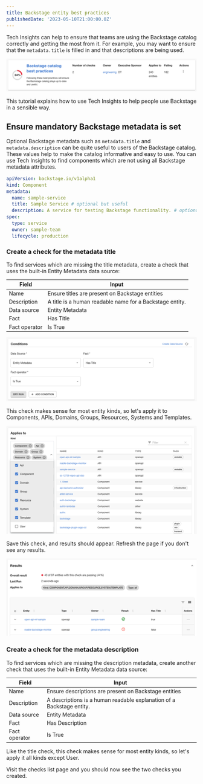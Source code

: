 ```yaml
---
title: Backstage entity best practices
publishedDate: '2023-05-10T21:00:00.0Z'
---
```


Tech Insights can help to ensure that teams are using the Backstage catalog correctly and getting
the most from it. For example, you may want to ensure that the `metadata.title` is filled in
and that descriptions are being used.

![a table role representing a scorecard. The title is Backstage catalog best practices. It applies to 240 entities.](./best-practices-scorecard.png)

This tutorial explains how to use Tech Insights to help people use Backstage in a sensible way.

## Ensure mandatory Backstage metadata is set

Optional Backstage metadata such as `metadata.title` and `metadata.description` can be quite useful to users of the Backstage catalog.
These values help to make the catalog informative and easy to use. You can use Tech Insights to find components which are not using all Backstage metadata attributes.

```yaml
apiVersion: backstage.io/v1alpha1
kind: Component
metadata:
  name: sample-service
  title: Sample Service # optional but useful
  description: A service for testing Backstage functionality. # optional but useful
spec:
  type: service
  owner: sample-team
  lifecycle: production
```

### Create a check for the metadata title

To find services which are missing the title metadata, create a check that uses the built-in Entity Metadata data source:

| Field | Input |
| --- | --- |
| Name | Ensure titles are present on Backstage entities |
| Description | A title is a human readable name for a Backstage entity. |
| Data source | Entity Metadata |
| Fact | Has Title |
| Fact operator | Is True |

![](./has-title-true-conditions.png)

This check makes sense for most entity kinds, so let's apply it to Components, APIs, Domains, Groups, Resources, Systems and Templates.

![](./has-title-true-applies-to.png)

Save this check, and results should appear. Refresh the page if you don't see any results.

![](./title-check-results.png)

### Create a check for the metadata description

To find services which are missing the description metadata, create another check that uses the built-in Entity Metadata data source:

| Field | Input |
| --- | --- |
| Name | Ensure descriptions are present on Backstage entities |
| Description | A descriptions is a human readable explanation of a Backstage entity. |
| Data source | Entity Metadata |
| Fact | Has Description |
| Fact operator | Is True |

Like the title check, this check makes sense for most entity kinds, so let's apply it all kinds except User.

Visit the checks list page and you should now see the two checks you created.




